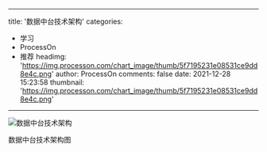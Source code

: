 
---
title: '数据中台技术架构'
categories: 
 - 学习
 - ProcessOn
 - 推荐
headimg: 'https://img.processon.com/chart_image/thumb/5f7195231e08531ce9dd8e4c.png'
author: ProcessOn
comments: false
date: 2021-12-28 15:23:58
thumbnail: 'https://img.processon.com/chart_image/thumb/5f7195231e08531ce9dd8e4c.png'
---

<div>   
<img class="thumb" alt="数据中台技术架构" src="https://img.processon.com/chart_image/thumb/5f7195231e08531ce9dd8e4c.png" referrerpolicy="no-referrer">
<p>数据中台技术架构图</p>  
</div>
            